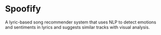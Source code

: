# Spoofify
A lyric-based song recommender system that uses NLP to detect emotions and sentiments in lyrics and suggests similar tracks with visual analysis.
